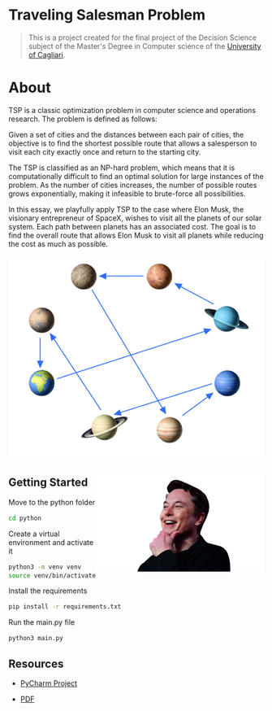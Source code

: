 # Traveling Salesman Problem

> This is a project created for the final project of the Decision Science subject of the Master's Degree in Computer science of the [University of Cagliari](https://www.unica.it/unica/en/homepage.page).

# About 
TSP is a classic optimization problem in computer science and operations research. The problem is defined as follows:

Given a set of cities and the distances between each pair of cities, the objective is to find the shortest possible route that allows a salesperson to visit each city exactly once and return to the starting city.

The TSP is classified as an NP-hard problem, which means that it is computationally difficult to find an optimal solution for large instances of the problem. As the number of cities increases, the number of possible routes grows exponentially, making it infeasible to brute-force all possibilities.

In this essay, we playfully apply TSP to the case where Elon Musk, the visionary entrepreneur of SpaceX, wishes to visit all the planets of our solar system. Each path between planets has an associated cost. The goal is to find the overall route that allows Elon Musk to visit all planets while reducing the cost as much as possible.

![Planets](./images/es_space_sol_connessa_without_back.png)


<div wigth="100%">
<img src="./images/elon-ruotato.png" alt="Elon Musk" width="333px" heigth="187px" align="right" title="Cloud title" >
<div>

## Getting Started

Move to the python folder
```bash
cd python
```

Create a virtual environment and activate it
```bash
python3 -m venv venv
source venv/bin/activate
```

Install the requirements
```bash
pip install -r requirements.txt
```

Run the main.py file
```bash
python3 main.py
```

## Resources

- [PyCharm Project](TSP_PyCharm)

- [PDF](TSP_come_Guida_tra_i_Pianeti.pdf)
